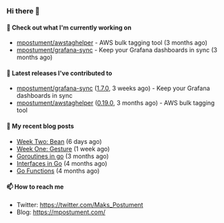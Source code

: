 ### Hi there 👋

#### 👷 Check out what I'm currently working on

- [mpostument/awstaghelper](https://github.com/mpostument/awstaghelper) - AWS bulk tagging tool (3 months ago)
- [mpostument/grafana-sync](https://github.com/mpostument/grafana-sync) - Keep your Grafana dashboards in sync (3 months ago)

#### 🔭 Latest releases I've contributed to

- [mpostument/grafana-sync](https://github.com/mpostument/grafana-sync) ([1.7.0](https://github.com/mpostument/grafana-sync/releases/tag/1.7.0), 3 weeks ago) - Keep your Grafana dashboards in sync
- [mpostument/awstaghelper](https://github.com/mpostument/awstaghelper) ([0.19.0](https://github.com/mpostument/awstaghelper/releases/tag/0.19.0), 3 months ago) - AWS bulk tagging tool

#### 📜 My recent blog posts

- [Week Two: Bean](https://mpostument.com/drawing/figure_drawing/week_two_bean/) (6 days ago)
- [Week One: Gesture](https://mpostument.com/drawing/figure_drawing/week_one_gesture/) (1 week ago)
- [Goroutines in go](https://mpostument.com/programming/golang/basics/go-routines/) (3 months ago)
- [Interfaces in Go](https://mpostument.com/programming/golang/basics/go-interfaces/) (4 months ago)
- [Go Functions](https://mpostument.com/programming/golang/basics/go-functions/) (4 months ago)

#### 📫 How to reach me

- Twitter: https://twitter.com/Maks_Postument
- Blog: https://mpostument.com/
